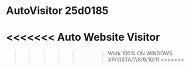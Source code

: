 # AutoVisitor 25d0185 
<<<<<<< 
Auto Website Visitor
=======
>>>>>>> Work 100% ON WINDOWS XP/VISTA/7/8/9/10/11 >>>>>>>
